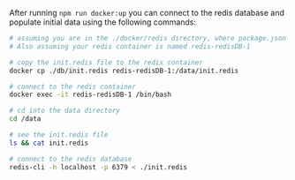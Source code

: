 After running `npm run docker:up` you can connect to the redis database and populate initial data using the following commands:

```bash
# assuming you are in the ./docker/redis directory, where package.json is located
# Also assuming your redis container is named redis-redisDB-1

# copy the init.redis file to the redis container
docker cp ./db/init.redis redis-redisDB-1:/data/init.redis

# connect to the redis container
docker exec -it redis-redisDB-1 /bin/bash

# cd into the data directory
cd /data

# see the init.redis file
ls && cat init.redis

# connect to the redis database
redis-cli -h localhost -p 6379 < ./init.redis
```
